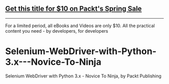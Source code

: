 ## [Get this title for $10 on Packt's Spring Sale](https://www.packt.com/V10348?utm_source=github&utm_medium=packt-github-repo&utm_campaign=spring_10_dollar_2022)
-----
For a limited period, all eBooks and Videos are only $10. All the practical content you need \- by developers, for developers

# Selenium-WebDriver-with-Python-3.x---Novice-To-Ninja
Selenium WebDriver with Python 3.x - Novice To Ninja, by Packt Publishing
